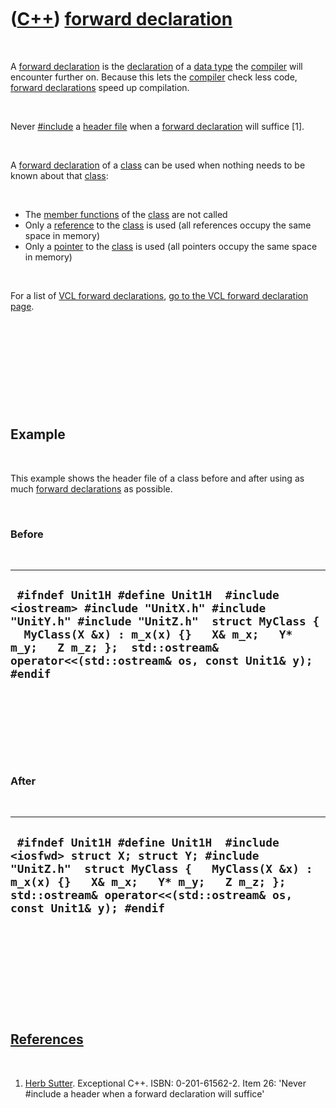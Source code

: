 



 

 

 

 

 

([C++](Cpp.htm)) [forward declaration](CppForwardDeclaration.htm)
=================================================================

 

A [forward declaration](CppForwardDeclaration.htm) is the
[declaration](CppDeclaration.htm) of a [data type](CppDataType.htm) the
[compiler](CppCompiler.htm) will encounter further on. Because this lets
the [compiler](CppCompiler.htm) check less code, [forward
declarations](CppForwardDeclaration.htm) speed up compilation.

 

Never [\#include](CppInclude.htm) a [header file](CppHeaderFile.htm)
when a [forward declaration](CppForwardDeclaration.htm) will suffice
\[1\].

 

A [forward declaration](CppForwardDeclaration.htm) of a
[class](CppClass.htm) can be used when nothing needs to be known about
that [class](CppClass.htm):

 

-   The [member functions](CppMemberFunction.htm) of the
    [class](CppClass.htm) are not called
-   Only a [reference](CppReference.htm) to the [class](CppClass.htm) is
    used (all references occupy the same space in memory)
-   Only a [pointer](CppPointer.htm) to the [class](CppClass.htm) is
    used (all pointers occupy the same space in memory)

 

For a list of [VCL forward declarations](CppVclForwardDeclaration.htm),
[go to the VCL forward declaration page](CppVclForwardDeclaration.htm).

 

 

 

 

 

Example
-------

 

This example shows the header file of a class before and after using as
much [forward declarations](CppForwardDeclaration.htm) as possible.

 

### Before

 

  -------------------------------------------------------------------------------------------------------------------------------------------------------------------------------------------------------------------------------------------------------------------
  ` #ifndef Unit1H #define Unit1H  #include <iostream> #include "UnitX.h" #include "UnitY.h" #include "UnitZ.h"  struct MyClass {   MyClass(X &x) : m_x(x) {}   X& m_x;   Y* m_y;   Z m_z; };  std::ostream& operator<<(std::ostream& os, const Unit1& y);  #endif`
  -------------------------------------------------------------------------------------------------------------------------------------------------------------------------------------------------------------------------------------------------------------------

 

 

 

 

### After

 

  ----------------------------------------------------------------------------------------------------------------------------------------------------------------------------------------------------------------------------------------------
  ` #ifndef Unit1H #define Unit1H  #include <iosfwd> struct X; struct Y; #include "UnitZ.h"  struct MyClass {   MyClass(X &x) : m_x(x) {}   X& m_x;   Y* m_y;   Z m_z; };  std::ostream& operator<<(std::ostream& os, const Unit1& y); #endif`
  ----------------------------------------------------------------------------------------------------------------------------------------------------------------------------------------------------------------------------------------------

 

 

 

 

 

[References](CppReferences.htm)
-------------------------------

 

1.  [Herb Sutter](CppHerbSutter.htm). Exceptional C++.
    ISBN: 0-201-61562-2. Item 26: 'Never \#include a header when a
    forward declaration will suffice'

 

 

 

 

 





 




